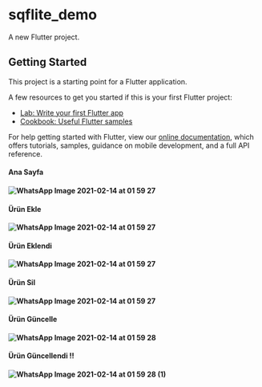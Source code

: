 # sqflite_demo

A new Flutter project.

## Getting Started

This project is a starting point for a Flutter application.

A few resources to get you started if this is your first Flutter project:

- [Lab: Write your first Flutter app](https://flutter.dev/docs/get-started/codelab)
- [Cookbook: Useful Flutter samples](https://flutter.dev/docs/cookbook)

For help getting started with Flutter, view our
[online documentation](https://flutter.dev/docs), which offers tutorials,
samples, guidance on mobile development, and a full API reference.
<h4>Ana Sayfa<h4>
  
![WhatsApp Image 2021-02-14 at 01 59 27](https://user-images.githubusercontent.com/59146034/107863997-5b75cb80-6e69-11eb-911a-7f0e93ca8cb8.jpeg)

<h4>Ürün Ekle<h4>

![WhatsApp Image 2021-02-14 at 01 59 27](https://user-images.githubusercontent.com/59146034/107864025-a394ee00-6e69-11eb-8162-6b43dae7967f.jpeg)


<h4>Ürün Eklendi <h4>

![WhatsApp Image 2021-02-14 at 01 59 27](https://user-images.githubusercontent.com/59146034/107864031-c1625300-6e69-11eb-92ba-00346b3dcf29.jpeg)

<h4>Ürün Sil<h4>

![WhatsApp Image 2021-02-14 at 01 59 27](https://user-images.githubusercontent.com/59146034/107864048-dccd5e00-6e69-11eb-84e0-ed3b6553d074.jpeg)

<h4>Ürün Güncelle<h4>
  
![WhatsApp Image 2021-02-14 at 01 59 28](https://user-images.githubusercontent.com/59146034/107864067-06868500-6e6a-11eb-8070-3e8ef86db466.jpeg)

<h4>Ürün Güncellendi !!<h4>

![WhatsApp Image 2021-02-14 at 01 59 28 (1)](https://user-images.githubusercontent.com/59146034/107864079-228a2680-6e6a-11eb-9a08-71a97ee9306f.jpeg)


